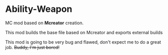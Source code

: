 # Ability-Weapon
MC mod based on **Mcreator** creation.

This mod builds the base file based on Mcreator and exports external builds

This mod is going to be very bug and flawed, don't expect me to do a great job. ~~Buddy, I'm just bored!~~


